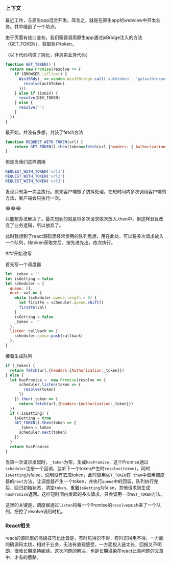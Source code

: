 ### 上下文

最近工作，与原生app混合开发。简言之，就是在原生app的webview中开发业务。其中碰到了一个坑点。

由于页面有接口鉴权，我们需要调用原生app通过jsBridge注入的方法（GET_TOKEN），获取账户token。

（以下代码均做了简化，非真实业务代码）

```javascript
function GET_TOKEN() {
  return new Promise(resolve => {
    if (BROWSER.isClient) {
      WinJSRdy(_ => window.WinJSBridge.call('authtoken', 'getauthtoken', ({ response: { authToken } }) => {
        resolve(authToken)
      }))
    } else if (isDEV) {
      resolve(DEV_TOKEN)
    } else {
      resolve('')
    }
  })
}
```

最开始，并没有多想，封装了fetch方法

```javascript
function REQUEST_WITH_TOKEN(url) {
    return GET_TOKEN().then(token=>fetch(url,{headers: { Authorization: token }}))
}
```

但是当我们这样调用

```javascript
REQUEST_WITH_TOKEN('url1')
REQUEST_WITH_TOKEN('url2')
REQUEST_WITH_TOKEN('url3')
```

发现只有第一次会执行。原来客户端做了防抖处理，在短时间内多次调用客户端的方法，客户端会只执行一次。

😂😂😂

只能想办法解决了。最先想到的就是将多次请求依次放入.then中，但这样丑且改变了业务逻辑，所以放弃了。

此时我想到了react源码里经常使用的队列思想，用在此处，可以将多次请求放入一个队列，待token获取完后，按先进先出，依次执行。

###开始改写

首先写一个调度器

```javascript
let _token = ''
let isGetting = false
let scheduler = {
  queue: [],
  next: val => {
    while (scheduler.queue.length > 0) {
      let firstFn = scheduler.queue.shift()
      firstFn(val)
    }
    isGetting = false
    _token = ''
  },
  listen: callback => {
    scheduler.queue.push(callback)
  },
}
```

接着生成队列

```javascript
if (_token) {
  return fetch(url,{headers:{Authorization:_token}})
} else {
  let hasPromise =  new Promise(resolve => {
      scheduler.listen(token => {
        resolve(token)
      })
    }).then(_token => {
      return fetch(url,{headers:{Authorization:_token}})
  })
  if (!isGetting) {
    isGetting = true
    GET_TOKEN().then(token => {
      _token = token
      scheduler.next(token)
    })
  }
  return hasPromise
}
```

当第一次请求发起时，`_token`为空，生成`hasPromise`，这个Promise通过`scheduler`注册一个回调，监听下一个token产生时`resolve(token)`，同时`isGetting`为false，说明没有去取token，此时调用`GET_TOKEN`在`.then`中调用调度器的`next`方法，让调度器产生一个token，并执行`queue`中的回调，队列执行完后，回归初始状态，清空`token`，重置`isGetting`为false，其他请求则生成`hasPromise`返回。这样短时间内发起的多次请求，只会调用一次`GET_TOKEN`方法。

这里的关键是，调度器通过`listen`将每一个Promise的`resolve`push进了一个队列，把控了resolve调用时机。

### React相关

react的源码里的高级技巧比比皆是，有时见得识不得，有时识得用不得。一方面的确源码太绕，相对于业务，无法有直观感受，一方面投入链太长，回报又不明朗，很难长期坚持阅读。这次问题的解决，也是长期浸染在react此类问题的文章中，才有的思路。

